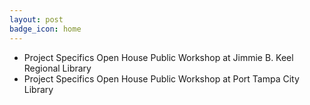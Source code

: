 ```yaml
---
layout: post
badge_icon: home
---
```


* Project Specifics Open House Public Workshop at Jimmie B. Keel Regional Library
* Project Specifics Open House Public Workshop at Port Tampa City Library 
